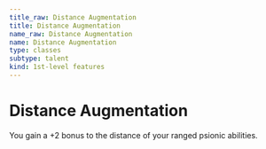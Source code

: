 ```yaml
---
title_raw: Distance Augmentation
title: Distance Augmentation
name_raw: Distance Augmentation
name: Distance Augmentation
type: classes
subtype: talent
kind: 1st-level features
---
```


# Distance Augmentation

You gain a +2 bonus to the distance of your ranged psionic abilities.
